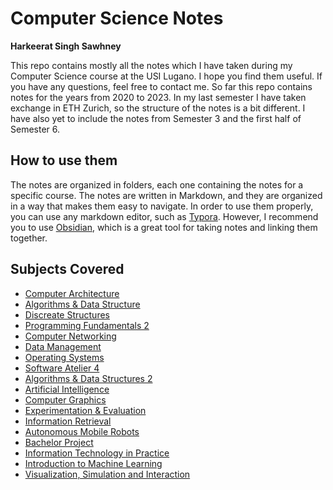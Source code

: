 # Computer Science Notes
**Harkeerat Singh Sawhney**

This repo contains mostly all the notes which I have taken during my Computer Science course at the USI Lugano. I hope you find them useful. If you have any questions, feel free to contact me. So far this repo contains notes for the years from 2020 to 2023. In my last semester I have taken exchange in ETH Zurich, so the structure of the notes is a bit different. I have also yet to include the notes from Semester 3 and the first half of Semester 6.

## How to use them
The notes are organized in folders, each one containing the notes for a specific course. The notes are written in Markdown, and they are organized in a way that makes them easy to navigate. In order to use them properly, you can use any markdown editor, such as [Typora](https://typora.io/). However, I recommend you to use [Obsidian](https://obsidian.md/), which is a great tool for taking notes and linking them together. 

## Subjects Covered
- [Computer Architecture](./Semester%201/Computer%20Architecture.md)
- [Algorithms & Data Structure](./Semester%202/Algorithms%20and%20Data%20Structure/Algorithms%20and%20Data%20Structure.md)
- [Discreate Structures](./Semester%202/Discreate%20Structures/Discreate%20Structures.md)
- [Programming Fundamentals 2](./Semester%202/Programming%20Fundamentals%202/Programming%20Fundamentals%202.md)
- [Computer Networking](/Semester%204/Computer%20Networking/Computer%20Networking.md)
- [Data Management](./Semester%204/Data%20Management/Data%20Management.md)
- [Operating Systems](./Semester%204/Operating%20System/Operating%20System.md)
- [Software Atelier 4](./Semester%204/Software%20Atelier%204/Software%20Atelier%204.md)
- [Algorithms & Data Structures 2](./Semester%205/Algorithms%20%26%20Data%20Structures%202/Algorithms%20%26%20Data%20Structures%202.md)
- [Artificial Intelligence](./Semester%205/Artificial%20Intelligence/Artificial%20Intelligence.md)
- [Computer Graphics](./Semester%205/Computer%20Graphics/Computer%20Graphics.md)
- [Experimentation & Evaluation](./Semester%205/Experimentation%20%26%20Evaluation/Experimentation%20%26%20Evaluation.md)
- [Information Retrieval](./Semester%205/Information%20Retrieval/Information%20Retrieval.md)
- [Autonomous Mobile Robots](./Semester%206/Autonomous%20Mobile%20Robots/Autonomous%20Mobile%20Robots.md)
- [Bachelor Project](./Semester%206/Bachelor%20Project/Bachelor%20Project.md)
- [Information Technology in Practice](./Semester%206/Information%20Technology%20in%20Practice/Information%20Technology%20in%20Practice.md)
- [Introduction to Machine Learning](./Semester%206/Introducton%20to%20Machine%20Learning/Introducton%20to%20Machine%20Learning.md)
- [Visualization, Simulation and Interaction](./Semester%206/Visualization%2C%20Simulation%20and%20Interaction%20-%20Virtual%20Reality%20I/Visualization%2C%20Simulation%20and%20Interaction%20-%20Virtual%20Reality%20I.md)